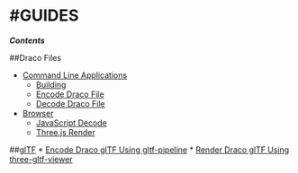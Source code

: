 #GUIDES
=======

_**Contents**_

##Draco Files
 * [Command Line Applications](COMMAND_LINE_APPLICATIONS.md)
    * [Building](COMMAND_LINE_APPLICATIONS.md#Building)
    * [Encode Draco File](COMMAND_LINE_APPLICATIONS.md#Encode-Draco-File)
    * [Decode Draco File](COMMAND_LINE_APPLICATIONS.md#Decode-Draco-File)
  * [Browser](BROWSER.md)
    * [JavaScript Decode](BROWSER.md#JavaScript-Decode-Draco-File)
    * [Three.js Render](../../javascript/example/README.md)

##[glTF](GLTF.md)
    * [Encode Draco glTF Using gltf-pipeline](GLTF.md#Encode-Draco-glTF-Using-gltf-pipeline)
    * [Render Draco glTF Using three-gltf-viewer](GLTF.md#Render-Draco-glTF-Using-three-gltf-viewer)

